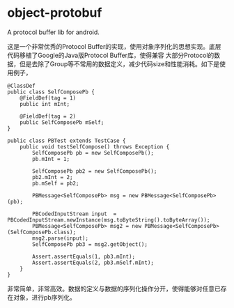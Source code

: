 object-protobuf
===============

A protocol buffer lib for android. 

这是一个非常优秀的Protocol Buffer的实现，使用对象序列化的思想实现。底层代码移植了Google的Java版Protocol Buffer库，使得兼容
大部分Protocol的数据，但是去除了Group等不常用的数据定义，减少代码size和性能消耗。如下是使用例子，

```
@ClassDef
public class SelfComposePb {
    @FieldDef(tag = 1)
    public int mInt;
    
    @FieldDef(tag = 2)
    public SelfComposePb mSelf;
}
```

```
public class PBTest extends TestCase {
	public void testSelfCompose() throws Exception {
		SelfComposePb pb = new SelfComposePb();
		pb.mInt = 1;
		
		SelfComposePb pb2 = new SelfComposePb();
		pb2.mInt = 2;
		pb.mSelf = pb2;
		
		PBMessage<SelfComposePb> msg = new PBMessage<SelfComposePb>(pb);
		
		PBCodedInputStream input  = PBCodedInputStream.newInstance(msg.toByteString().toByteArray());
		PBMessage<SelfComposePb> msg2 = new PBMessage<SelfComposePb>(SelfComposePb.class);
		msg2.parse(input);
		SelfComposePb pb3 = msg2.getObject();
		
		Assert.assertEquals(1, pb3.mInt);
		Assert.assertEquals(2, pb3.mSelf.mInt);
	}
}
```

非常简单，非常高效。数据的定义与数据的序列化操作分开，使得能够对任意已存在对象，进行pb序列化。
